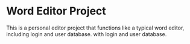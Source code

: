 # Word Editor Project
This is a personal editor project that functions like a typical word editor, including login and user database. with login and user database.
